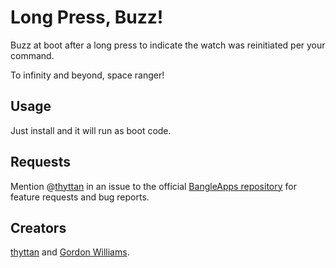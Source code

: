 # Long Press, Buzz!

Buzz at boot after a long press to indicate the watch was reinitiated per your command.

To infinity and beyond, space ranger!

## Usage

Just install and it will run as boot code.

## Requests

Mention @[thyttan](https://github.com/thyttan) in an issue to the official [BangleApps repository](https://github.com/espruino/BangleApps/issues) for feature requests and bug reports.

## Creators

[thyttan](https://github.com/thyttan) and [Gordon Williams](https://github.com/gfwilliams).
